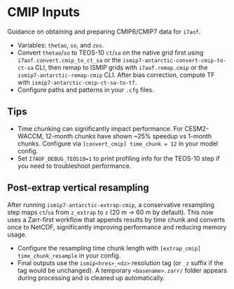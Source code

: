 # CMIP Inputs

Guidance on obtaining and preparing CMIP6/CMIP7 data for `i7aof`.

- Variables: `thetao`, `so`, and `zos`.
- Convert `thetao`/`so` to TEOS-10 `ct`/`sa` on the native grid first using
  `i7aof.convert.cmip_to_ct_sa` or the
  `ismip7-antarctic-convert-cmip-to-ct-sa` CLI, then
  remap to ISMIP grids with `i7aof.remap.cmip` or the
  `ismip7-antarctic-remap-cmip` CLI.
  After bias correction, compute TF with `ismip7-antarctic-cmip-ct-sa-to-tf`.
- Configure paths and patterns in your `.cfg` files.

## Tips

- Time chunking can significantly impact performance. For CESM2-WACCM,
  12-month chunks have shown ~25% speedup vs 1-month chunks. Configure via
  `[convert_cmip] time_chunk = 12` in your model config.
- Set `I7AOF_DEBUG_TEOS10=1` to print profiling info for the TEOS-10 step if
  you need to troubleshoot performance.

## Post-extrap vertical resampling

After running `ismip7-antarctic-extrap-cmip`, a conservative resampling step
maps `ct`/`sa` from `z_extrap` to `z` (20 m → 60 m by default). This now uses a
Zarr-first workflow that appends results by time chunk and converts once to
NetCDF, significantly improving performance and reducing memory usage.

- Configure the resampling time chunk length with
  `[extrap_cmip] time_chunk_resample` in your config.
- Final outputs use the `ismip<hres>_<dz>` resolution tag (or `_z` suffix if
  the tag would be unchanged). A temporary `<basename>.zarr/` folder appears
  during processing and is cleaned up automatically.
